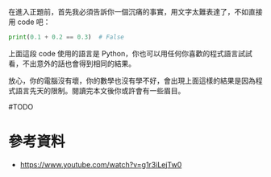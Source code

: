 在進入正題前，首先我必須告訴你一個沉痛的事實，用文字太難表達了，不如直接用 code 吧：

```Python
print(0.1 + 0.2 == 0.3)  # False
```

上面這段 code 使用的語言是 Python，你也可以用任何你喜歡的程式語言試試看，不出意外的話也會得到相同的結果。

放心，你的電腦沒有壞，你的數學也沒有學不好，會出現上面這樣的結果是因為程式語言先天的限制。閱讀完本文後你或許會有一些眉目。

#TODO

# 參考資料

- <https://www.youtube.com/watch?v=g1r3iLejTw0>
